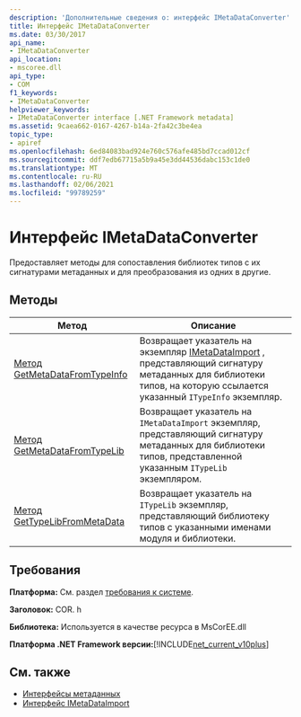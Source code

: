 ```yaml
---
description: 'Дополнительные сведения о: интерфейс IMetaDataConverter'
title: Интерфейс IMetaDataConverter
ms.date: 03/30/2017
api_name:
- IMetaDataConverter
api_location:
- mscoree.dll
api_type:
- COM
f1_keywords:
- IMetaDataConverter
helpviewer_keywords:
- IMetaDataConverter interface [.NET Framework metadata]
ms.assetid: 9caea662-0167-4267-b14a-2fa42c3be4ea
topic_type:
- apiref
ms.openlocfilehash: 6ed84083bad924e760c576afe485bd7ccad012cf
ms.sourcegitcommit: ddf7edb67715a5b9a45e3dd44536dabc153c1de0
ms.translationtype: MT
ms.contentlocale: ru-RU
ms.lasthandoff: 02/06/2021
ms.locfileid: "99789259"
---
```

# <a name="imetadataconverter-interface"></a>Интерфейс IMetaDataConverter

Предоставляет методы для сопоставления библиотек типов с их сигнатурами метаданных и для преобразования из одних в другие.  
  
## <a name="methods"></a>Методы  
  
|Метод|Описание|  
|------------|-----------------|  
|[Метод GetMetaDataFromTypeInfo](imetadataconverter-getmetadatafromtypeinfo-method.md)|Возвращает указатель на экземпляр [IMetaDataImport](imetadataimport-interface.md) , представляющий сигнатуру метаданных для библиотеки типов, на которую ссылается указанный `ITypeInfo` экземпляр.|  
|[Метод GetMetaDataFromTypeLib](imetadataconverter-getmetadatafromtypelib-method.md)|Возвращает указатель на `IMetaDataImport` экземпляр, представляющий сигнатуру метаданных для библиотеки типов, представленной указанным `ITypeLib` экземпляром.|  
|[Метод GetTypeLibFromMetaData](imetadataconverter-gettypelibfrommetadata-method.md)|Возвращает указатель на `ITypeLib` экземпляр, представляющий библиотеку типов с указанными именами модуля и библиотеки.|  
  
## <a name="requirements"></a>Требования  

 **Платформа:** См. раздел [требования к системе](../../get-started/system-requirements.md).  
  
 **Заголовок:** COR. h  
  
 **Библиотека:** Используется в качестве ресурса в MsCorEE.dll  
  
 **Платформа .NET Framework версии:**[!INCLUDE[net_current_v10plus](../../../../includes/net-current-v10plus-md.md)]  
  
## <a name="see-also"></a>См. также

- [Интерфейсы метаданных](metadata-interfaces.md)
- [Интерфейс IMetaDataImport](imetadataimport-interface.md)
